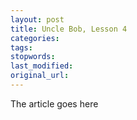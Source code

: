 ```yaml
---
layout: post
title: Uncle Bob, Lesson 4
categories:
tags:
stopwords:
last_modified:
original_url: 
---
```


The article goes here

